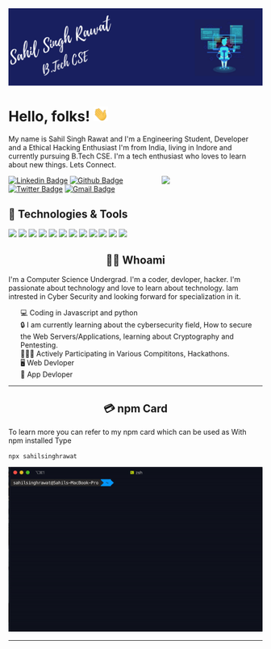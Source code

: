 <img src='https://raw.githubusercontent.com/sahil-rawat/sahil-rawat/master/src/header.png?token=AMW6YFWS5RJ3YITV26VLNK27INZCO'>

# Hello, folks! <img src="https://raw.githubusercontent.com/sahil-rawat/sahil-rawat/master/src/wave.gif?token=AMW6YFXNWQ3LPDZVQCHEZ7S7INZGW" width="30px">

My name is Sahil Singh Rawat and I'm a Engineering Student, Developer and a Ethical Hacking Enthusiast I'm from India, living in Indore and currently pursuing B.Tech CSE.
I'm a tech enthusiast who loves to learn about new things.
Lets Connect.

<img align='right' src='https://media.giphy.com/media/bcKmIWkUMCjVm/giphy.gif' width='200"'>

[![Linkedin Badge](https://img.shields.io/badge/-SahilISinghRawat-blue?style=flat-square&logo=Linkedin&logoColor=white&link=https://www.linkedin.com/in/sahil-singh-rawat/)](https://www.linkedin.com/in/sahil-singh-rawat/)
[![Github Badge](https://img.shields.io/badge/-SahilSinghRawat-grey?style=flat-square&logo=Github&logoColor=white&link=https://github.com/sahil-rawat/)](https://github.com/sahil-rawat)
[![Twitter Badge](https://img.shields.io/badge/-SahilSinghRawat-blue?style=flat-square&logo=Twitter&logoColor=white&link=https://twitter.com/sahil_s_rawat)](https://twitter.com/sahil_s_rawat)
[![Gmail Badge](https://img.shields.io/badge/-sahilsinghrawat1405@gmail.com-d14836?style=flat-square&logo=Gmail&logoColor=white&link=mailto:sahilsinghrawat1405@gmail.com)](mailto:sahilsinghrawat1405@gmail.com)

## 🔧 Technologies & Tools
![](https://img.shields.io/badge/OS-MacOS-informational?style=flat&logo=apple&logoColor=white&color=2bbc8a)
![](https://img.shields.io/badge/OS-KaliLinux-informational?style=flat&logo=linux&logoColor=white&color=2bbc8a)
![](https://img.shields.io/badge/Editor-VisualStudio-informational?style=flat&logo=visual-studio&logoColor=white&color=2bbc8a)
![](https://img.shields.io/badge/Code-Python-informational?style=flat&logo=python&logoColor=white&color=2bbc8a)
![](https://img.shields.io/badge/Code-JavaScript-informational?style=flat&logo=javascript&logoColor=white&color=2bbc8a)
![](https://img.shields.io/badge/Code-Java-informational?style=flat&logo=java&logoColor=white&color=2bbc8a)
![](https://img.shields.io/badge/Code-NodeJs-informational?style=flat&logo=node.js&logoColor=white&color=2bbc8a)
![](https://img.shields.io/badge/Code-React-informational?style=flat&logo=react&logoColor=white&color=2bbc8a)
![](https://img.shields.io/badge/Code-Flutter-informational?style=flat&logo=flutter&logoColor=white&color=2bbc8a)
![](https://img.shields.io/badge/Shell-Zsh-informational?style=flat&logo=gnu-bash&logoColor=white&color=2bbc8a)
![](https://img.shields.io/badge/Tools-Metasploit-informational?style=flat&logo=monzo&logoColor=white&color=2bbc8a)
![](https://img.shields.io/badge/Tools-BurpSuite-informational?style=flat&logo=buddy&logoColor=white&color=2bbc8a)


<h2 align="center"> 👨‍💻 Whoami</h2>
<p align="center">

I'm a Computer Science Undergrad. I'm a coder, devloper, hacker. I'm passionate about technology and love to learn about technology. Iam intrested in Cyber Security and looking forward for specialization in it.

<ul style="list-style-type: none;">
<li>
💻 Coding in Javascript and python
</li>
<li>
🔒 I am currently learning about the cybersecurity field, How to secure the Web Servers/Applications, learning about Cryptography and Pentesting.
</li>
<li>
🧑🏻‍💻 Actively Participating in Various Compititons, Hackathons.
</li>
<li>
🖥 Web Devloper
</li>
<li>
📱 App Devloper
</li>
</ul>

</p>

<hr>
<h2 align="center">💳 npm Card</h2>

To learn more you can refer to my npm card which can be used as With npm installed Type
```
npx sahilsinghrawat
```
<p align="center">
<img src="https://raw.githubusercontent.com/sahil-rawat/sahil-rawat/master/src/sahil.gif?token=AMW6YFTQMGNAAQ2SE6UZY7C7INZES"/>
</p>
<hr>


